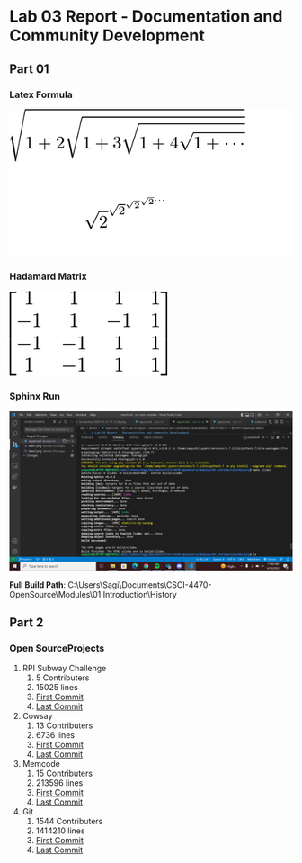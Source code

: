 # Lab 03 Report - Documentation and Community Development

## Part 01

### Latex Formula

<img alt="alt_text" src="images/latex1.png" />

### Hadamard Matrix

<img alt="alt_text" src="images/latex2.png" />

### Sphinx Run

<img alt="alt_text" src="images/sphinx.png" />

**Full Build Path**: C:\Users\Sagi\Documents\CSCI-4470-OpenSource\Modules\01.Introduction\History

## Part 2

### Open SourceProjects

1. RPI Subway Challenge
    1. 5 Contributers
    2. 15025 lines
    3. [First Commit](https://github.com/RPI-Subway-Challenge/subwayChallenge/commit/c96f8e09c067c0d5a69d36a03fa1db942297016c)
    4. [Last Commit](https://github.com/RPI-Subway-Challenge/subwayChallenge/commit/f9c699c734cd109ad947fd1ba235a28431210658)
2. Cowsay
    1. 13 Contributers
    2. 6736 lines
    3. [First Commit](https://github.com/piuccio/cowsay/commit/f7907921e8ca1d7f6747dffa440c804a614c8e62)
    4. [Last Commit](https://github.com/piuccio/cowsay/commit/c1b231773cae82653b5c785f78592ba4d53ef6e6)
3. Memcode
    1. 15 Contributers
    2. 213596 lines
    3. [First Commit](https://github.com/lakesare/memcode/commit/c44034e2b47da6668289f076f004984fd7259a61)
    4. [Last Commit](https://github.com/lakesare/memcode/commit/cf76e63ce7feb637f4533a85da16f4275e162eef)
4. Git
    1. 1544 Contributers
    2. 1414210 lines
    3. [First Commit](https://github.com/git/git/commit/e83c5163316f89bfbde7d9ab23ca2e25604af290)
    4. [Last Commit](https://github.com/git/git/commit/5699ec1b0aec51b9e9ba5a2785f65970c5a95d84)
